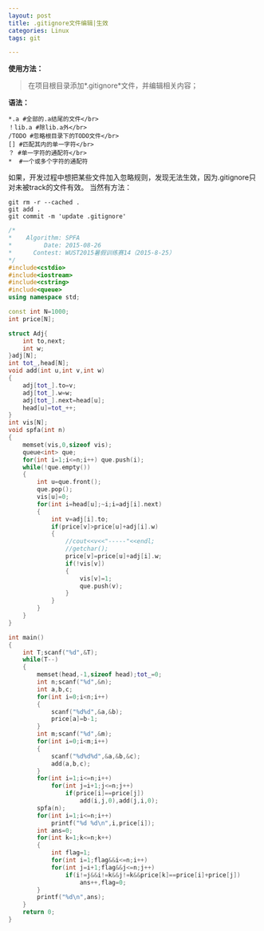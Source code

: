 ```yaml
---
layout: post
title: .gitignore文件编辑|生效
categories: Linux
tags: git

---
```


**使用方法：**
> 在项目根目录添加*.gitignore*文件，并编辑相关内容；

**语法：**

    *.a #全部的.a结尾的文件</br>
    ！lib.a #除lib.a外</br>
    /TODO #忽略根目录下的TODO文件</br>
    [] #匹配其内的单一字符</br>
    ？ #单一字符的通配符</br>
    *  #一个或多个字符的通配符


如果，开发过程中想把某些文件加入忽略规则，发现无法生效，因为.gitignore只对未被track的文件有效。
当然有方法：

    git rm -r --cached .
    git add .
    git commit -m 'update .gitignore'


```cpp
/* 
*    Algorithm: SPFA
*         Date: 2015-08-26
*      Contest: WUST2015暑假训练赛14（2015-8-25）
*/
#include<cstdio>
#include<iostream>
#include<cstring>
#include<queue>
using namespace std;

const int N=1000;
int price[N];

struct Adj{
    int to,next;
    int w;
}adj[N];
int tot_,head[N];
void add(int u,int v,int w)
{
    adj[tot_].to=v;
    adj[tot_].w=w;
    adj[tot_].next=head[u];
    head[u]=tot_++;
}
int vis[N];
void spfa(int n)
{
    memset(vis,0,sizeof vis);
    queue<int> que;
    for(int i=1;i<=n;i++) que.push(i);
    while(!que.empty())
    {
        int u=que.front();
        que.pop();
        vis[u]=0;
        for(int i=head[u];~i;i=adj[i].next)
        {
            int v=adj[i].to;
            if(price[v]>price[u]+adj[i].w)
            {
                //cout<<v<<"-----"<<endl;
                //getchar();
                price[v]=price[u]+adj[i].w;
                if(!vis[v])
                {
                    vis[v]=1;
                    que.push(v);
                }
            }
        }
    }
}

int main()
{
    int T;scanf("%d",&T);
    while(T--)
    {
        memset(head,-1,sizeof head);tot_=0;
        int n;scanf("%d",&n);
        int a,b,c;
        for(int i=0;i<n;i++)
        {
            scanf("%d%d",&a,&b);
            price[a]=b-1;
        }
        int m;scanf("%d",&m);
        for(int i=0;i<m;i++)
        {
            scanf("%d%d%d",&a,&b,&c);
            add(a,b,c);
        }
        for(int i=1;i<=n;i++)
            for(int j=i+1;j<=n;j++)
                if(price[i]==price[j])
                    add(i,j,0),add(j,i,0);
        spfa(n);
        for(int i=1;i<=n;i++)
            printf("%d %d\n",i,price[i]);
        int ans=0;
        for(int k=1;k<=n;k++)
        {
            int flag=1;
            for(int i=1;flag&&i<=n;i++)
            for(int j=i+1;flag&&j<=n;j++)
                if(i!=j&&i!=k&&j!=k&&price[k]==price[i]+price[j])
                    ans++,flag=0;
        }
        printf("%d\n",ans);
    }
    return 0;
}
```
